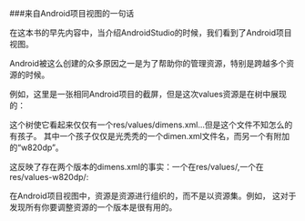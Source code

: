 ###来自Android项目视图的一句话

在这本书的早先内容中，当介绍AndroidStudio的时候，我们看到了Android项目视图。

Android被这么创建的众多原因之一是为了帮助你的管理资源，特别是跨越多个资源的时候。

例如，这里是一张相同Android项目的截屏，但是这次values资源是在树中展现的：

这个树使它看起来仅仅有一个res/values/dimens.xml...但是这个文件不知怎么的有孩子。
其中一个孩子仅仅是光秃秃的一个dimen.xml文件名，而另一个有附加的“w820dp”。

这反映了存在两个版本的dimens.xml的事实：一个在res/values/,一个在res/values-w820dp/:

在Android项目视图中，资源是资源进行组织的，而不是以资源集。例如，
这对于发现所有你要调整资源的一个版本是很有用的。

